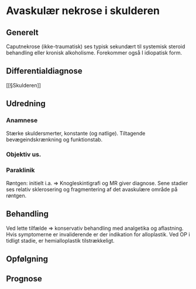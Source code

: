# Avaskulær nekrose i skulderen
## Generelt
Caputnekrose (ikke-traumatisk) ses typisk sekundært til systemisk steroid behandling eller kronisk alkoholisme. Forekommer også I idiopatisk form.

## Differentialdiagnose
[[§Skulderen]]

## Udredning
### Anamnese
Stærke skuldersmerter, konstante (og natlige). Tiltagende bevægeindskrænkning og funktionstab.

### Objektiv us.

### Paraklinik
Røntgen: initielt i.a. => Knogleskintigrafi og MR giver diagnose. Sene stadier ses relativ sklerosering og fragmentering af det avaskulære område på røntgen.

## Behandling
Ved lette tilfælde => konservativ behandling med analgetika og aflastning. Hvis symptomerne er invaliderende er der indikation for alloplastik. Ved OP i tidligt stadie, er hemialloplastik tilstrækkeligt.

## Opfølgning


## Prognose
 

<!-- #anki/tag/med/Orto #anki/deck/Medicine -->

<!-- {BearID:FD0BAF09-88AD-4E04-94E4-57135EE61593-27922-00003DBFE41DFDCE} -->

